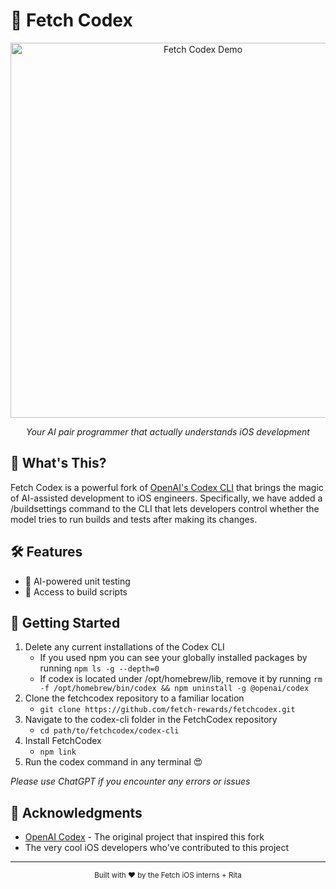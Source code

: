 # 🚀 Fetch Codex

<div align="center">
  <img src=".github/demo.gif" alt="Fetch Codex Demo" width="600"/>
  
  *Your AI pair programmer that actually understands iOS development*
</div>

## 🎯 What's This?

Fetch Codex is a powerful fork of [OpenAI's Codex CLI](https://github.com/openai/codex) that brings the magic of AI-assisted development to iOS engineers. Specifically, we have added a /buildsettings command to the CLI that lets developers control whether the model tries to run builds and tests after making its changes.

## 🛠️ Features

- 🤖 AI-powered unit testing
- 🧪 Access to build scripts

## 🚀 Getting Started

1. Delete any current installations of the Codex CLI
   - If you used npm you can see your globally installed packages by running `npm ls -g --depth=0`
   - If codex is located under /opt/homebrew/lib, remove it by running `rm -f /opt/homebrew/bin/codex && npm uninstall -g @openai/codex`
2. Clone the fetchcodex repository to a familiar location
   - `git clone https://github.com/fetch-rewards/fetchcodex.git`
3. Navigate to the codex-cli folder in the FetchCodex repository
   - `cd path/to/fetchcodex/codex-cli`
4. Install FetchCodex
   - `npm link`
5. Run the codex command in any terminal 😍

_Please use ChatGPT if you encounter any errors or issues_

## 🙏 Acknowledgments

- [OpenAI Codex](https://github.com/openai/codex) - The original project that inspired this fork
- The very cool iOS developers who've contributed to this project

---

<div align="center">
  <sub>Built with ❤️ by the Fetch iOS interns + Rita</sub>
</div>
